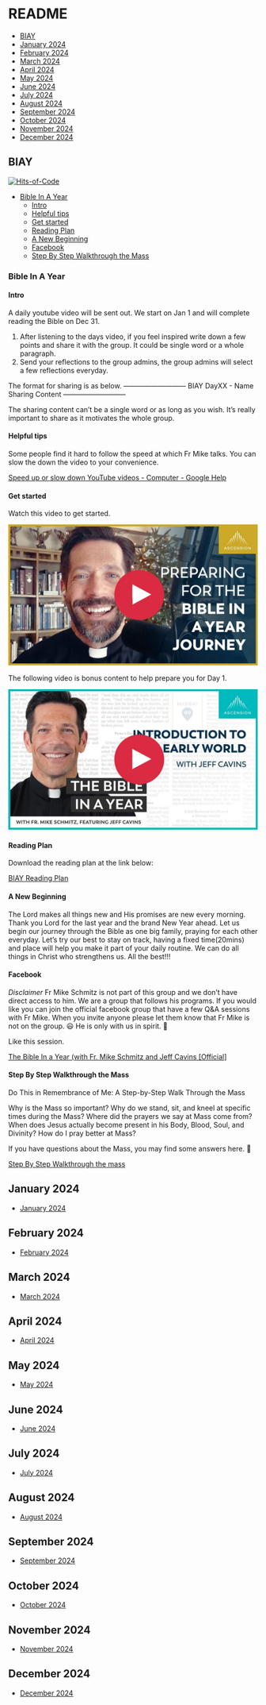 # README

- [BIAY](#biay)
- [January 2024](#january-2024)
- [February 2024](#february-2024)
- [March 2024](#march-2024)
- [April 2024](#april-2024)
- [May 2024](#may-2024)
- [June 2024](#june-2024)
- [July 2024](#july-2024)
- [August 2024](#august-2024)
- [September 2024](#september-2024)
- [October 2024](#october-2024)
- [November 2024](#november-2024)
- [December 2024](#december-2024)

## BIAY

[![Hits-of-Code](https://hitsofcode.com/github/linusjf/BIAY?branch=main)](https://hitsofcode.com/github/linusjf/BIAY/view?branch=main)

<!-- vim-markdown-toc GFM -->

* [Bible In A Year](#bible-in-a-year)
  - [Intro](#intro)
  - [Helpful tips](#helpful-tips)
  - [Get started](#get-started)
  - [Reading Plan](#reading-plan)
  - [A New Beginning](#a-new-beginning)
  - [Facebook](#facebook)
  - [Step By Step Walkthrough the Mass](#step-by-step-walkthrough-the-mass)

<!-- vim-markdown-toc -->

### Bible In A Year

#### Intro

A daily youtube video will be sent out.
We start on Jan 1 and will complete reading the Bible on Dec 31.

1. After listening to the days video, if you feel inspired write down a few points and share it with the group. It could be single word or a whole paragraph.
2. Send your reflections to the group admins, the group admins will select a few reflections everyday.

The format for sharing is as below.
—————————
BIAY
DayXX - Name
Sharing Content
—————————

The sharing content can’t be a single word or as long as you wish.
It’s really important to share as it motivates the whole group.

#### Helpful tips

Some people find it hard to follow the speed at which Fr Mike talks.
You can slow the down the video to your convenience.

[Speed up or slow down YouTube videos - Computer - Google Help](https://g.co/kgs/2242tTx)

#### Get started

Watch this video to get started.

[![Preparing for Bible In a Year Journey w/ Fr. Mike Schmitz](https://raw.githubusercontent.com/linusjf/BIAY/main/preparing.jpg)](https://youtu.be/qvROgfajuMY "Preparing for Bible in a Year Journey w/ Fr. Mike Schmitz")

The following video is bonus content to help prepare you for Day 1.

[![Introduction to the Early World (with Jeff Cavins)](https://raw.githubusercontent.com/linusjf/BIAY/main/introtoearlyworld.jpg)](https://youtu.be/P_bo2GubC9g "Introduction to the Early World")

#### Reading Plan

Download the reading plan at the link below:

[BIAY Reading Plan](https://raw.githubusercontent.com/linusjf/BIAY/main/BIAYReadingPlan.pdf)

#### A New Beginning

The Lord makes all things new and His promises are new every morning. Thank you Lord for the last year and the brand New Year ahead.
Let us begin our journey through the Bible as one big family, praying for each other everyday. Let’s try our best to stay on track, having a fixed time(20mins) and place will help you make it part of your daily routine. We can do all things in Christ who strengthens us. All the best!!!

#### Facebook

*Disclaimer* Fr Mike Schmitz is not part of this group and we don’t have direct access to him. We are a group that follows his programs. If you would like you can join the official facebook group that have a few Q&A sessions with Fr Mike. When you invite anyone please let them know that Fr Mike is not on the group. 😃 He is only with us in spirit. 🙏

Like this session.

[The Bible In a Year (with Fr. Mike Schmitz and Jeff Cavins \[Official\]](https://www.facebook.com/groups/ascensioncatholic/permalink/1354591171863758/?mibextid=W9rl1R)

#### Step By Step Walkthrough the Mass

Do This in Remembrance of Me: A Step-by-Step Walk Through the Mass

Why is the Mass so important? Why do we stand, sit, and kneel at specific times during the Mass? Where did the prayers we say at Mass come from? When does Jesus actually become present in his Body, Blood, Soul, and Divinity? How do I pray better at Mass?

If you have questions about the Mass, you may find some answers here. 🙏

[Step By Step Walkthrough the mass](https://www.eucharisticrevival.org/step-by-step-walk-through-the-mass)

## January 2024

<!-- toc -->

- [January 2024](https://github.com/linusjf/BIAY/blob/main/January2024.md)

<!-- tocstop -->

## February 2024

<!-- toc -->

- [February 2024](https://github.com/linusjf/BIAY/blob/main/February2024.md)

<!-- tocstop -->

## March 2024

<!-- toc -->

- [March 2024](https://github.com/linusjf/BIAY/blob/main/March2024.md)

<!-- tocstop -->

## April 2024

<!-- toc -->

- [April 2024](https://github.com/linusjf/BIAY/blob/main/April2024.md)

<!-- tocstop -->

## May 2024

<!-- toc -->

- [May 2024](https://github.com/linusjf/BIAY/blob/main/May2024.md)

<!-- tocstop -->

## June 2024

<!-- toc -->

- [June 2024](https://github.com/linusjf/BIAY/blob/main/June2024.md)

<!-- tocstop -->

## July 2024

<!-- toc -->

- [July 2024](https://github.com/linusjf/BIAY/blob/main/July2024.md)

<!-- tocstop -->

## August 2024

<!-- toc -->

- [August 2024](https://github.com/linusjf/BIAY/blob/main/August2024.md)

<!-- tocstop -->

## September 2024

<!-- toc -->

- [September 2024](https://github.com/linusjf/BIAY/blob/main/September2024.md)

<!-- tocstop -->

## October 2024

<!-- toc -->

- [October 2024](https://github.com/linusjf/BIAY/blob/main/October2024.md)

<!-- tocstop -->

## November 2024

<!-- toc -->

- [November 2024](https://github.com/linusjf/BIAY/blob/main/November2024.md)

<!-- tocstop -->

## December 2024

<!-- toc -->

- [December 2024](https://github.com/linusjf/BIAY/blob/main/December2024.md)

<!-- tocstop -->
